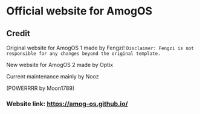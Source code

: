 # Official website for AmogOS

## Credit

Original website for AmogOS 1 made by Fengzi!
`Disclaimer: Fengzi is not responsible for any changes beyond the original template.`

New website for AmogOS 2 made by Optix

Current maintenance mainly by Nooz

(POWERRRR by Moon1789)

### **Website link: https://amog-os.github.io/**
